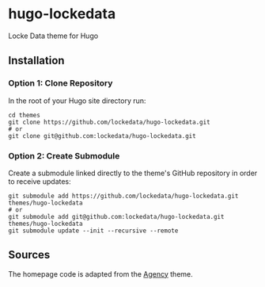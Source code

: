 # hugo-lockedata
Locke Data theme for Hugo

## Installation

### Option 1: Clone Repository
In the root of your Hugo site directory run:

```console
cd themes
git clone https://github.com/lockedata/hugo-lockedata.git
# or
git clone git@github.com:lockedata/hugo-lockedata.git
```

### Option 2: Create Submodule
Create a submodule linked directly to the theme's GitHub repository in order to receive updates:

```console
git submodule add https://github.com/lockedata/hugo-lockedata.git themes/hugo-lockedata
# or
git submodule add git@github.com:lockedata/hugo-lockedata.git themes/hugo-lockedata
git submodule update --init --recursive --remote
```

## Sources
The homepage code is adapted from the [Agency](https://github.com/digitalcraftsman/hugo-agency-theme) theme.